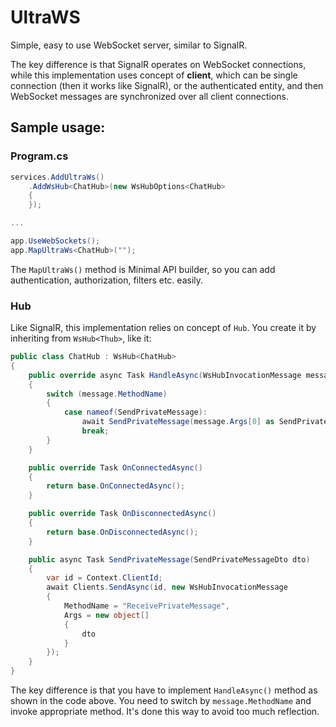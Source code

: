 # UltraWS

Simple, easy to use WebSocket server, similar to SignalR. 

The key difference is that SignalR operates on WebSocket connections, while this implementation uses concept of **client**, which can be single connection (then it works like SignalR), or the authenticated entity, and then WebSocket messages are synchronized over all client connections.

## Sample usage:

### Program.cs
```csharp
services.AddUltraWs()
    .AddWsHub<ChatHub>(new WsHubOptions<ChatHub>
    {
    });

...

app.UseWebSockets();
app.MapUltraWs<ChatHub>("");
```

The `MapUltraWs()` method is Minimal API builder, so you can add authentication, authorization, filters etc. easily.

### Hub
Like SignalR, this implementation relies on concept of `Hub`. You create it by inheriting from `WsHub<Thub>`, like it:

```csharp
public class ChatHub : WsHub<ChatHub>
{
    public override async Task HandleAsync(WsHubInvocationMessage message, CancellationToken cancellationToken = default)
    {
        switch (message.MethodName)
        {
            case nameof(SendPrivateMessage):
                await SendPrivateMessage(message.Args[0] as SendPrivateMessageDto);
                break;
        }
    }

    public override Task OnConnectedAsync()
    {
        return base.OnConnectedAsync();
    }

    public override Task OnDisconnectedAsync()
    {
        return base.OnDisconnectedAsync();
    }

    public async Task SendPrivateMessage(SendPrivateMessageDto dto)
    {
        var id = Context.ClientId;
        await Clients.SendAsync(id, new WsHubInvocationMessage
        {
            MethodName = "ReceivePrivateMessage",
            Args = new object[]
            {
                dto
            }
        });
    }
}
```

The key difference is that you have to implement `HandleAsync()` method as shown in the code above. You need to switch by `message.MethodName` and invoke appropriate method. It's done this way to avoid too much reflection.